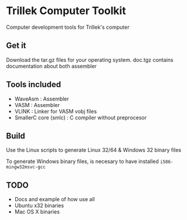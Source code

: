# Trillek Computer Toolkit
Computer development tools for Trillek's computer

## Get it

Download the tar.gz files for your operating system. doc.tgz contains documentation about both assembler

## Tools included 

- WaveAsm : Assembler
- VASM : Assembler
- VLINK : Linker for VASM vobj files
- SmallerC core (smlc) : C compiler without preprocesor

## Build
Use the Linux scripts to generate Linux 32/64 & Windows 32 binary files

To generate Windows binary files, is necesary to have installed ```i586-mingw32msvc-gcc```

## TODO                                                                           

- Docs and example of how use all                                              
 - Ubuntu x32 binaries                                                          
 - Mac OS X binaries                                                            
